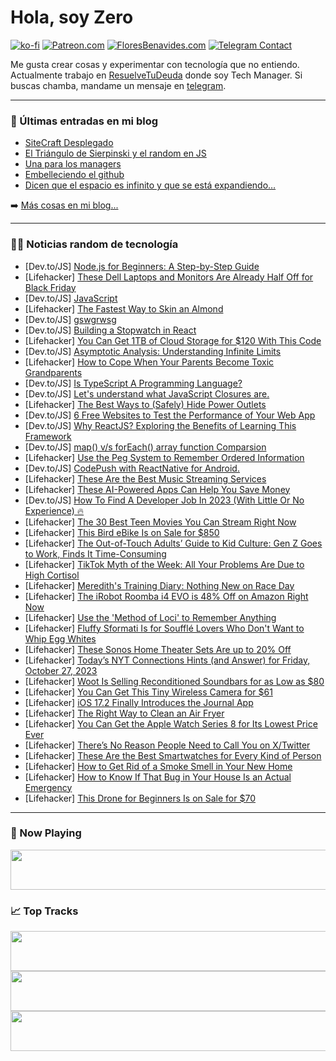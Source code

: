 # Hola, soy Zero

[![ko-fi](https://ko-fi.com/img/githubbutton_sm.svg)](https://ko-fi.com/J3J4N0LUK)
[![Patreon.com](https://img.shields.io/endpoint.svg?url=https%3A%2F%2Fshieldsio-patreon.vercel.app%2Fapi%3Fusername%3Dzerodragon%26type%3Dpatrons&style=for-the-badge)](https://patreon.com/zerodragon)
[![FloresBenavides.com](https://img.shields.io/website?down_message=oops&label=MiBlog&style=for-the-badge&up_message=online&url=https%3A%2F%2Ffloresbenavides.com)](https://floresbenavides.com)
[![Telegram Contact](https://img.shields.io/badge/escr%C3%ADbeme-ZeroDragon-%2326A5E4?style=for-the-badge&logo=telegram)](https://t.me/zerodragon)

Me gusta crear cosas y experimentar con tecnología que no entiendo.
Actualmente trabajo en [ResuelveTuDeuda](http://github.com/resuelve) donde soy Tech Manager.
Si buscas chamba, mandame un mensaje en [telegram](https://t.me/zerodragon).

---

### 📕 Últimas entradas en mi blog
<!-- BLOG-POST-LIST:START -->
- [SiteCraft Desplegado](https://floresbenavides.com/sitecraft-desplegado/)
- [El Triángulo de Sierpinski y el random en JS](https://floresbenavides.com/el-triangulo-de-sierpinski-y-el-random-en-js/)
- [Una para los managers](https://floresbenavides.com/una-para-los-managers/)
- [Embelleciendo el github](https://floresbenavides.com/embelleciendo-el-github/)
- [Dicen que el espacio es infinito y que se está expandiendo…](https://floresbenavides.com/dicen-que-el-espacio-es-infinito-y-que-se-esta-expandiendo/)
<!-- BLOG-POST-LIST:END -->

➡️ [Más cosas en mi blog...](https://floresbenavides.com)

---

### 👨‍💻 Noticias random de tecnología
<!-- TECH-POSTS:START -->
- [Dev.to/JS] [Node.js for Beginners: A Step-by-Step Guide](https://dev.to/akashakki/nodejs-for-beginners-a-step-by-step-guide-2996)
- [Lifehacker] [These Dell Laptops and Monitors Are Already Half Off for Black Friday](https://lifehacker.com/these-dell-laptops-and-monitors-are-already-half-off-fo-1850967603)
- [Dev.to/JS] [JavaScript](https://dev.to/imsan/javascript-33ij)
- [Lifehacker] [The Fastest Way to Skin an Almond](https://lifehacker.com/how-to-blanch-and-skin-almonds-1849639820)
- [Dev.to/JS] [gswgrwsg](https://dev.to/numana/gswgrwsg-353n)
- [Dev.to/JS] [Building a Stopwatch in React](https://dev.to/kartikbudhraja/building-a-stopwatch-in-react-1nb3)
- [Lifehacker] [You Can Get 1TB of Cloud Storage for $120 With This Code](https://lifehacker.com/you-can-get-1tb-of-cloud-storage-for-120-with-this-cod-1850959122)
- [Dev.to/JS] [Asymptotic Analysis: Understanding Infinite Limits](https://dev.to/devrossi/asymptotic-analysis-understanding-infinite-limits-429a)
- [Lifehacker] [How to Cope When Your Parents Become Toxic Grandparents](https://lifehacker.com/how-to-cope-when-your-parents-become-toxic-grandparents-1850965637)
- [Dev.to/JS] [Is TypeScript A Programming Language?](https://dev.to/mshertzberg/is-typescript-a-programming-language-25dd)
- [Dev.to/JS] [Let&#39;s understand what JavaScript Closures are.](https://dev.to/_b1ngus/lets-understand-what-javascript-closures-are-510o)
- [Lifehacker] [The Best Ways to &lpar;Safely&rpar; Hide Power Outlets](https://lifehacker.com/the-best-ways-to-safely-hide-power-outlets-1850966549)
- [Dev.to/JS] [6 Free Websites to Test the Performance of Your Web App](https://dev.to/mohammadfaisal/6-free-websites-to-test-the-performance-of-your-web-app-5f6c)
- [Dev.to/JS] [Why ReactJS? Exploring the Benefits of Learning This Framework](https://dev.to/cleveroscar/why-reactjs-exploring-the-benefits-of-learning-this-framework-3n5i)
- [Dev.to/JS] [map&lpar;&rpar; v/s forEach&lpar;&rpar; array function Comparsion](https://dev.to/ganeshyadav3142/map-vs-foreach-array-function-comparsion-fj0)
- [Lifehacker] [Use the Peg System to Remember Ordered Information](https://lifehacker.com/use-the-peg-system-to-remember-ordered-information-1850966616)
- [Dev.to/JS] [CodePush with ReactNative for Android.](https://dev.to/raghad60/codepush-with-reactnative-for-android-4l02)
- [Lifehacker] [These Are the Best Music Streaming Services](https://lifehacker.com/the-best-music-streaming-services-1850864544)
- [Lifehacker] [These AI-Powered Apps Can Help You Save Money](https://lifehacker.com/these-ai-powered-apps-can-help-you-save-money-1850957278)
- [Dev.to/JS] [How To Find A Developer Job In 2023 &lpar;With Little Or No Experience&rpar; 🔥](https://dev.to/dragosnedelcu/how-to-find-a-developer-job-in-2023-with-little-or-no-experience-27h7)
- [Lifehacker] [The 30 Best Teen Movies You Can Stream Right Now](https://lifehacker.com/best-teen-movies-streaming-1850962642)
- [Lifehacker] [This Bird eBike Is on Sale for $850](https://lifehacker.com/this-bird-ebike-is-on-sale-for-850-1850958669)
- [Lifehacker] [The Out-of-Touch Adults’ Guide to Kid Culture: Gen Z Goes to Work, Finds It Time-Consuming](https://lifehacker.com/the-out-of-touch-adults-guide-to-kid-culture-gen-z-go-1850965502)
- [Lifehacker] [TikTok Myth of the Week: All Your Problems Are Due to High Cortisol](https://lifehacker.com/tiktok-myth-of-the-week-all-your-problems-are-due-to-h-1850963889)
- [Lifehacker] [Meredith&#39;s Training Diary: Nothing New on Race Day](https://lifehacker.com/nothing-new-on-race-day-1850962483)
- [Lifehacker] [The iRobot Roomba i4 EVO is 48% Off on Amazon Right Now](https://lifehacker.com/the-irobot-roomba-i4-evo-is-48-off-on-amazon-right-now-1850964399)
- [Lifehacker] [Use the &#39;Method of Loci&#39; to Remember Anything](https://lifehacker.com/loci-method-remember-anything-on-a-test-1850963999)
- [Lifehacker] [Fluffy Sformati Is for Soufflé Lovers Who Don&#39;t Want to Whip Egg Whites](https://lifehacker.com/easy-sformati-recipe-1850964364)
- [Lifehacker] [These Sonos Home Theater Sets Are up to 20% Off](https://lifehacker.com/these-sonos-home-theater-sets-are-up-to-20-off-1850953667)
- [Lifehacker] [Today’s NYT Connections Hints &lpar;and Answer&rpar; for Friday, October 27, 2023](https://lifehacker.com/nyt-connections-answer-today-october-27-2023-1850961985)
- [Lifehacker] [Woot Is Selling Reconditioned Soundbars for as Low as $80](https://lifehacker.com/woot-is-selling-reconditioned-soundbars-for-as-low-as-1850963514)
- [Lifehacker] [You Can Get This Tiny Wireless Camera for $61](https://lifehacker.com/you-can-get-this-tiny-wireless-camera-for-61-1850958567)
- [Lifehacker] [iOS 17.2 Finally Introduces the Journal App](https://lifehacker.com/new-features-in-ios-17-2-1850964155)
- [Lifehacker] [The Right Way to Clean an Air Fryer](https://lifehacker.com/how-to-clean-an-air-fryer-1849553685)
- [Lifehacker] [You Can Get the Apple Watch Series 8 for Its Lowest Price Ever](https://lifehacker.com/you-can-get-the-apple-watch-series-8-for-its-lowest-pri-1850964083)
- [Lifehacker] [There’s No Reason People Need to Call You on X/Twitter](https://lifehacker.com/there-s-no-reason-people-need-to-call-you-on-x-twitter-1850963557)
- [Lifehacker] [These Are the Best Smartwatches for Every Kind of Person](https://lifehacker.com/best-smartwatches-1850963556)
- [Lifehacker] [How to Get Rid of a Smoke Smell in Your New Home](https://lifehacker.com/get-rid-of-cigarette-smell-in-house-1850962845)
- [Lifehacker] [How to Know If That Bug in Your House Is an Actual Emergency](https://lifehacker.com/how-to-know-if-that-bug-in-your-house-is-an-actual-emer-1850962180)
- [Lifehacker] [This Drone for Beginners Is on Sale for $70](https://lifehacker.com/this-drone-for-beginners-is-on-sale-for-70-1850955594)<!-- TECH-POSTS:END -->

---

### 🎵 Now Playing
<a href="https://spotify-now-playing-dun.vercel.app/now-playing?open"><img src="https://spotify-now-playing-dun.vercel.app/now-playing" width="540" height="64"></a>

### 📈 Top Tracks
<a href="https://spotify-now-playing-dun.vercel.app/top-tracks?i=1&open"><img src="https://spotify-now-playing-dun.vercel.app/top-tracks?i=1" width="540" height="64"></a>
<a href="https://spotify-now-playing-dun.vercel.app/top-tracks?i=2&open"><img src="https://spotify-now-playing-dun.vercel.app/top-tracks?i=2" width="540" height="64"></a>
<a href="https://spotify-now-playing-dun.vercel.app/top-tracks?i=3&open"><img src="https://spotify-now-playing-dun.vercel.app/top-tracks?i=3" width="540" height="64"></a>
